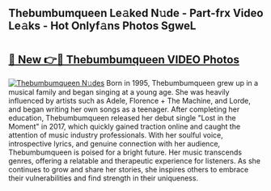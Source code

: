 ## Thebumbumqueen Le𝚊ked N𝚞de - Part-frx Video Le𝚊ks - Hot Onlyf𝚊ns Photos SgweL

# <h2><a href="http://ab19292.deff.icu/?id=Thebumbumqueen">🔗 New 👉🔴 Thebumbumqueen VIDEO Photos</a></h2>

[![Thebumbumqueen N𝚞des](https://i.imgur.com/rIISA9y.gif)](http://ab19292.deff.icu/?id=Thebumbumqueen)
Born in 1995, Thebumbumqueen grew up in a musical family and began singing at a young age. She was heavily influenced by artists such as Adele, Florence + The Machine, and Lorde, and began writing her own songs as a teenager. After completing her education, Thebumbumqueen released her debut single "Lost in the Moment" in 2017, which quickly gained traction online and caught the attention of music industry professionals. With her soulful voice, introspective lyrics, and genuine connection with her audience, Thebumbumqueen is poised for a bright future. Her music transcends genres, offering a relatable and therapeutic experience for listeners. As she continues to grow and share her stories, she inspires others to embrace their vulnerabilities and find strength in their uniqueness.
